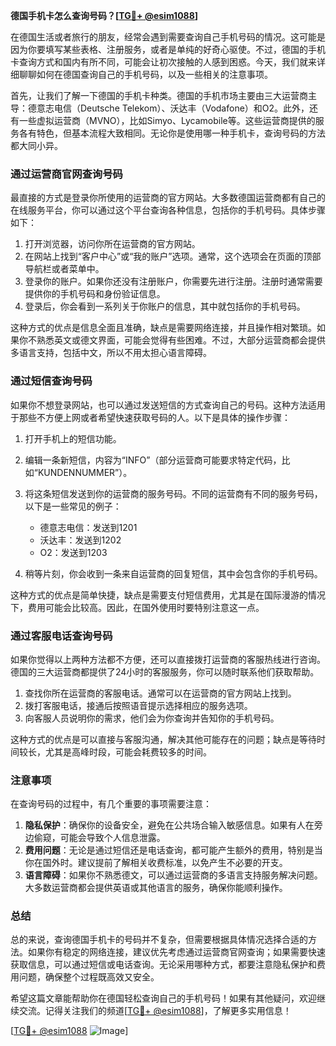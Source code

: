 **德国手机卡怎么查询号码？[[TG💪+ @esim1088](https://t.me/s/esim1088)]**

在德国生活或者旅行的朋友，经常会遇到需要查询自己手机号码的情况。这可能是因为你要填写某些表格、注册服务，或者是单纯的好奇心驱使。不过，德国的手机卡查询方式和国内有所不同，可能会让初次接触的人感到困惑。今天，我们就来详细聊聊如何在德国查询自己的手机号码，以及一些相关的注意事项。

首先，让我们了解一下德国的手机卡种类。德国的手机市场主要由三大运营商主导：德意志电信（Deutsche Telekom）、沃达丰（Vodafone）和O2。此外，还有一些虚拟运营商（MVNO），比如Simyo、Lycamobile等。这些运营商提供的服务各有特色，但基本流程大致相同。无论你是使用哪一种手机卡，查询号码的方法都大同小异。

### **通过运营商官网查询号码**

最直接的方式是登录你所使用的运营商的官方网站。大多数德国运营商都有自己的在线服务平台，你可以通过这个平台查询各种信息，包括你的手机号码。具体步骤如下：

1. 打开浏览器，访问你所在运营商的官方网站。
2. 在网站上找到“客户中心”或“我的账户”选项。通常，这个选项会在页面的顶部导航栏或者菜单中。
3. 登录你的账户。如果你还没有注册账户，你需要先进行注册。注册时通常需要提供你的手机号码和身份验证信息。
4. 登录后，你会看到一系列关于你账户的信息，其中就包括你的手机号码。

这种方式的优点是信息全面且准确，缺点是需要网络连接，并且操作相对繁琐。如果你不熟悉英文或德文界面，可能会觉得有些困难。不过，大部分运营商都会提供多语言支持，包括中文，所以不用太担心语言障碍。

### **通过短信查询号码**

如果你不想登录网站，也可以通过发送短信的方式查询自己的号码。这种方法适用于那些不方便上网或者希望快速获取号码的人。以下是具体的操作步骤：

1. 打开手机上的短信功能。
2. 编辑一条新短信，内容为“INFO”（部分运营商可能要求特定代码，比如“KUNDENNUMMER”）。
3. 将这条短信发送到你的运营商的服务号码。不同的运营商有不同的服务号码，以下是一些常见的例子：
   - 德意志电信：发送到1201
   - 沃达丰：发送到1202
   - O2：发送到1203

4. 稍等片刻，你会收到一条来自运营商的回复短信，其中会包含你的手机号码。

这种方式的优点是简单快捷，缺点是需要支付短信费用，尤其是在国际漫游的情况下，费用可能会比较高。因此，在国外使用时要特别注意这一点。

### **通过客服电话查询号码**

如果你觉得以上两种方法都不方便，还可以直接拨打运营商的客服热线进行咨询。德国的三大运营商都提供了24小时的客服服务，你可以随时联系他们获取帮助。

1. 查找你所在运营商的客服电话。通常可以在运营商的官方网站上找到。
2. 拨打客服电话，接通后按照语音提示选择相应的服务选项。
3. 向客服人员说明你的需求，他们会为你查询并告知你的手机号码。

这种方式的优点是可以直接与客服沟通，解决其他可能存在的问题；缺点是等待时间较长，尤其是高峰时段，可能会耗费较多的时间。

### **注意事项**

在查询号码的过程中，有几个重要的事项需要注意：

1. **隐私保护**：确保你的设备安全，避免在公共场合输入敏感信息。如果有人在旁边偷窥，可能会导致个人信息泄露。
2. **费用问题**：无论是通过短信还是电话查询，都可能产生额外的费用，特别是当你在国外时。建议提前了解相关收费标准，以免产生不必要的开支。
3. **语言障碍**：如果你不熟悉德文，可以通过运营商的多语言支持服务解决问题。大多数运营商都会提供英语或其他语言的服务，确保你能顺利操作。

### **总结**

总的来说，查询德国手机卡的号码并不复杂，但需要根据具体情况选择合适的方法。如果你有稳定的网络连接，建议优先考虑通过运营商官网查询；如果需要快速获取信息，可以通过短信或电话查询。无论采用哪种方式，都要注意隐私保护和费用问题，确保整个过程既高效又安全。

希望这篇文章能帮助你在德国轻松查询自己的手机号码！如果有其他疑问，欢迎继续交流。记得关注我们的频道[[TG💪+ @esim1088](https://t.me/s/esim1088)]，了解更多实用信息！

[[TG💪+ @esim1088](https://t.me/s/esim1088) ![Image](https://i.postimg.cc/4NQfJmqS/Snipaste-2025-05-13-00-14-12.png)]